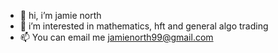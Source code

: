 - 👋 hi, i’m jamie north
- 👀 i’m interested in mathematics, hft and general algo trading
- 📫 You can email me jamienorth99@gmail.com


<!---
JLNorth/JLNorth is a ✨ special ✨ repository because its `README.md` (this file) appears on your GitHub profile.
You can click the Preview link to take a look at your changes.
--->
